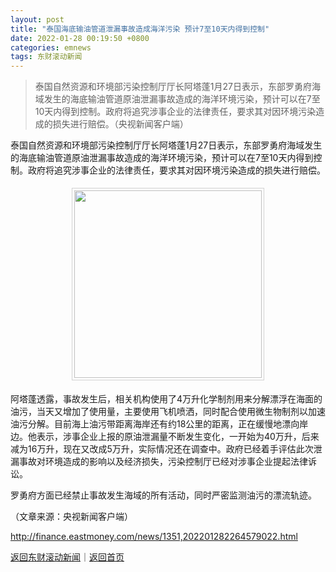 ```yaml
---
layout: post
title: "泰国海底输油管道泄漏事故造成海洋污染 预计7至10天内得到控制"
date: 2022-01-28 00:19:50 +0800
categories: emnews
tags: 东财滚动新闻
---
```

> 泰国自然资源和环境部污染控制厅厅长阿塔蓬1月27日表示，东部罗勇府海域发生的海底输油管道原油泄漏事故造成的海洋环境污染，预计可以在7至10天内得到控制。政府将追究涉事企业的法律责任，要求其对因环境污染造成的损失进行赔偿。（央视新闻客户端）

<p>泰国自然资源和环境部污染控制厅厅长阿塔蓬1月27日表示，东部罗勇府海域发生的海底输油管道原油泄漏事故造成的海洋环境污染，预计可以在7至10天内得到控制。政府将追究涉事企业的法律责任，要求其对因环境污染造成的损失进行赔偿。</p>
 <center><img src="https://dfscdn.dfcfw.com/download/D24918606027145703101_w300h168.jpg" width="300" emheight="168" style="border:#d1d1d1 1px solid;padding:3px;margin:5px 0;" /></center><p>阿塔蓬透露，事故发生后，相关机构使用了4万升化学制剂用来分解漂浮在海面的油污，当天又增加了使用量，主要使用飞机喷洒，同时配合使用微生物制剂以加速油污分解。目前海上油污带距离海岸还有约18公里的距离，正在缓慢地漂向岸边。他表示，涉事企业上报的原油泄漏量不断发生变化，一开始为40万升，后来减为16万升，现在又改成5万升，实际情况还在调查中。政府已经着手评估此次泄漏事故对环境造成的影响以及经济损失，污染控制厅已经对涉事企业提起法律诉讼。</p>
 <p>罗勇府方面已经禁止事故发生海域的所有活动，同时严密监测油污的漂流轨迹。</p><p class="em_media">（文章来源：央视新闻客户端）</p>

<http://finance.eastmoney.com/news/1351,202201282264579022.html>

[返回东财滚动新闻](//finews.withounder.com/emnews/)｜[返回首页](//finews.withounder.com/)